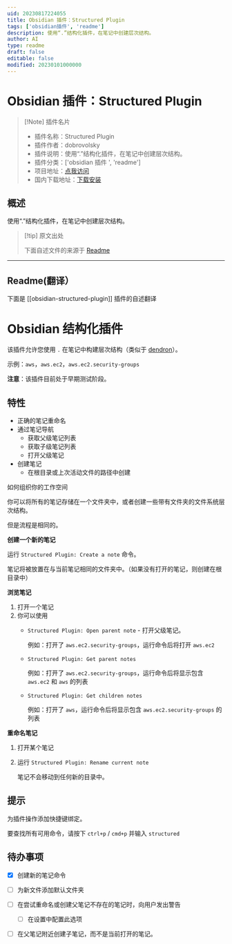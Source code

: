 ```yaml
---
uid: 20230817224055
title: Obsidian 插件：Structured Plugin
tags: ['obsidian插件', 'readme']
description: 使用“.”结构化插件，在笔记中创建层次结构。
author: AI
type: readme
draft: false
editable: false
modified: 20230101000000
---
```


# Obsidian 插件：Structured Plugin

> [!Note] 插件名片
> - 插件名称：Structured Plugin
> - 插件作者：dobrovolsky
> - 插件说明：使用“.”结构化插件，在笔记中创建层次结构。
> - 插件分类：['obsidian 插件 ', 'readme']
> - 项目地址：[点我访问](https://github.com/dobrovolsky/obsidian-structure)
> - 国内下载地址：[下载安装](https://pkmer.cn/products/plugin/pluginMarket/?obsidian-structured-plugin)

## 概述

使用“.”结构化插件，在笔记中创建层次结构。

> [!tip] 原文出处
>
>下面自述文件的来源于 [Readme](https://ghproxy.net/https://raw.githubusercontent.com/dobrovolsky/obsidian-structure/master/README.md)

---

## Readme(翻译）

下面是 [[obsidian-structured-plugin]] 插件的自述翻译

# Obsidian 结构化插件

该插件允许您使用 `.` 在笔记中构建层次结构（类似于 [dendron](https://wiki.dendron.so/)）。

示例：`aws`，`aws.ec2`，`aws.ec2.security-groups`

**注意**：该插件目前处于早期测试阶段。

## 特性

- 正确的笔记重命名
- 通过笔记导航
    - 获取父级笔记列表
    - 获取子级笔记列表
    - 打开父级笔记
- 创建笔记
    - 在根目录或上次活动文件的路径中创建

如何组织你的工作空间

你可以将所有的笔记存储在一个文件夹中，或者创建一些带有文件夹的文件系统层次结构。

但是流程是相同的。

**创建一个新的笔记**

运行 `Structured Plugin: Create a note` 命令。

笔记将被放置在与当前笔记相同的文件夹中。（如果没有打开的笔记，则创建在根目录中）

**浏览笔记**

1. 打开一个笔记
2. 你可以使用
   - `Structured Plugin: Open parent note` - 打开父级笔记。

     例如：打开了 `aws.ec2.security-groups`，运行命令后将打开 `aws.ec2`

   - `Structured Plugin: Get parent notes`

     例如：打开了 `aws.ec2.security-groups`，运行命令后将显示包含 `aws.ec2` 和 `aws` 的列表

   - `Structured Plugin: Get children notes`

     例如：打开了 `aws`，运行命令后将显示包含 `aws.ec2.security-groups` 的列表

**重命名笔记**

1. 打开某个笔记
2. 运行 `Structured Plugin: Rename current note`

   笔记不会移动到任何新的目录中。

## 提示

为插件操作添加快捷键绑定。

要查找所有可用命令，请按下 `ctrl+p` / `cmd+p` 并输入 `structured`

## 待办事项

- [x] 创建新的笔记命令
- [ ] 为新文件添加默认文件夹
- [ ] 在尝试重命名或创建父笔记不存在的笔记时，向用户发出警告
    - [ ] 在设置中配置此选项
- [ ] 在父笔记附近创建子笔记，而不是当前打开的笔记。



